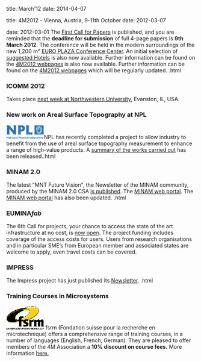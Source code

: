 title: March'12
date: 2014-04-07 

<!--break-->
title: 4M2012 - Vienna, Austria, 9-11th October
date: 2012-03-07 

date: 2012-03-01 
The [First Call for Papers](/conference/2012/Call-Papers-4M2012) is published,  and you are reminded that the **deadline for submission** of full 4-page papers is **9th March 2012**. The conference will be held in the modern surroundings of the new 1,200 m² [EURO PLAZA Conference Center](http://www.europlaza.at/jart/prj3/euro_pl/website.jart?rel=en&content-id=1155914559700&reserve-mode=active). An initial selection of [suggested Hotels](/content/Hotels-Accommodatio.html) is also now available. Further information can be found on the [4M2012 webpages](/conference/2012/Hotels-Accommodatio.html) is also now available. Further information can be found on the [4M2012 webpages](/conference/2012.html) which will be regularly updated. .html
### ICOMM 2012

Takes place [next week at Northwestern University](/event/ICOMM-2012.html), Evanston, IL, USA.  
### New work on Areal Surface Topography at NPL

![NPL](/images/npl-logo.jpg)NPL has recently completed a project to allow industry to benefit from the use of areal surface topography measurement to enhance a range of high-value products. A [summary of the works carried out](/content/New-work-areal-surface-topography-NPL/New-work-areal-surface-topography-NPL.html) has been released..html
### MINAM 2.0

The latest "MNT Future Vision", the Newsletter of the MINAM community, produced by the MINAM 2.0 CSA [is published](/content/MNT-Future-Vision.html). The [MINAM web portal](http://www.minamwebportal.eu/index.php?m1=Public-Area/MNT-Future-Vision.html). The [MINAM web portal](http://www.minamwebportal.eu/index.php?m1=Public-Area.html) has also been updated.   .html
### EUMINA*fab* 

The 6th Call for projects, your chance to access the state of the art infrastructure at no cost, is [now open](http://www.euminafab.eu/). The project funding includes coverage of the access costs for users. Users from research organisations and in particular SME’s from European member and associated states are welcome to apply, even travel costs can be covered.  
### IMPRESS

The Impress project has just published its [Newsletter](/content/IMPRESS-Newslette/IMPRESS-Newslette.html).  .html
### Training Courses in Microsystems

![FSRM](/images/FSRM_LOGO_web.gif)
fsrm (Fondation suisse pour la recherche en microtechnique) offers a comprehensive range of training courses, in a number of languages (English, French, German). They are pleased to offer members of the 4M Association a <b>10% discount on course fees.</b> More information [here.](/content/fsrm-training-course/fsrm-training-course.html)